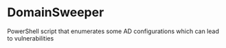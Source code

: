# DomainSweeper
PowerShell script that enumerates some AD configurations which can lead to vulnerabilities
